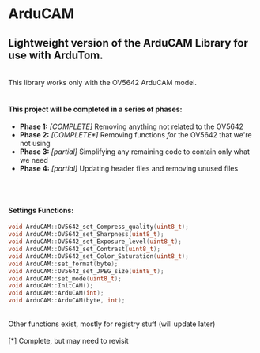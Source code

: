 # ArduCAM
## Lightweight version of the ArduCAM Library for use with ArduTom.
<br>
This library works only with the OV5642 ArduCAM model.
<br>
<br>

#### This project will be completed in a series of phases:
 * __Phase 1:__ _[COMPLETE]_ Removing anything not related to the OV5642
 * __Phase 2:__ _[COMPLETE*]_ Removing functions _for_ the OV5642 that we're not using
 * __Phase 3:__ _[partial]_ Simplifying any remaining code to contain only what we need
 * __Phase 4:__ _[partial]_ Updating header files and removing unused files
<br>
<br>

#### Settings Functions:
```c++
void ArduCAM::OV5642_set_Compress_quality(uint8_t);
void ArduCAM::OV5642_set_Sharpness(uint8_t);
void ArduCAM::OV5642_set_Exposure_level(uint8_t);
void ArduCAM::OV5642_set_Contrast(uint8_t);
void ArduCAM::OV5642_set_Color_Saturation(uint8_t);
void ArduCAM::set_format(byte);
void ArduCAM::OV5642_set_JPEG_size(uint8_t);
void ArduCAM::set_mode(uint8_t);
void ArduCAM::InitCAM();
void ArduCAM::ArduCAM(int);
void ArduCAM::ArduCAM(byte, int);
```
<br>
Other functions exist, mostly for registry stuff (will update later)
<br>
<br>
[*] Complete, but may need to revisit
